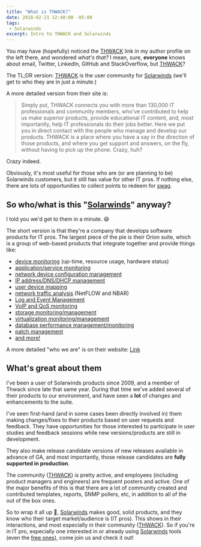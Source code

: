 ```yaml
---
title: "What is THWACK?"
date: 2018-02-21 12:40:00 -05:00
tags:
 - Solarwinds
excerpt: Intro to THWACK and Solarwinds
---
```


You may have (hopefully) noticed the [THWACK][thwack-link] link in my author profile on the left there, and wondered *what's that?*
I mean, sure, **everyone** knows about email, Twitter, LinkedIn, GitHub and StackOverflow, but [THWACK][thwack-link]?

The TL;DR version: [THWACK][thwack-link] is the user community for [Solarwinds][solarwinds-link] (we'll get to who they are in just a minute.)

A more detailed version from their site is:
>Simply put, THWACK connects you with more than 130,000 IT professionals and community members, who've contributed to help us make superior products, provide educational IT content, and, most importantly, help IT professionals do their jobs better.  Here we put you in direct contact with the people who manage and develop our products. THWACK is a place where you have a say in the direction of those products, and where you get support and answers, on the fly, without having to pick up the phone.  Crazy, huh?

Crazy indeed.

Obviously, it's most useful for those who are (or are planning to be) Solarwinds customers, but it still has value for other IT pros. If nothing else, there are lots of opportunities to collect points to redeem for [swag][store-link].

## So who/what is this "[Solarwinds][solarwinds-link]" anyway?

I told you we'd get to them in a minute. :smile:

The short version is that they're a company that develops software products for IT pros. The largest piece of the pie is their Orion suite, which is a group of web-based products that integrate together and provide things like:

* [device monitoring][npm-link] (up-time, resource usage, hardware status)
* [application/service monitoring][sam-link]
* [network device configuration management][ncm-link]
* [IP address/DNS/DHCP management][ipam-link]
* [user device mapping][udt-link]
* [network traffic analysis][nta-link] (NetFLOW and NBAR)
* [Log and Event Management][lem-link]
* [VoIP and QoS monitoring][vqm-link]
* [storage monitoring/management][srm-link]
* [virtualization monitoring/management][vman-link]
* [database performance management/monitoring][dpa-link]
* [patch management][pman-link]
* [and more!](https://www.solarwinds.com/downloads)

A more detailed "who we are" is on their website: [Link][swcompany-link]

## What's great about them

I've been a user of Solarwinds products since 2009, and a member of Thwack since late that same year. During that time we've added several of their products to our environment, and have seen a **lot** of changes and enhancements to the suite.

I've seen first-hand (and in some cases been directly involved in) them making changes/fixes to their products based on user requests and feedback. They have opportunities for those interested to participate in user studies and feedback sessions while new versions/products are still in development.

They also make release candidate versions of new releases available in advance of GA, and most importantly, those release candidates are **fully supported in production**.

The community ([THWACK][thwack-link]) is pretty active, and employees (including product managers and engineers) are frequent posters and active. One of the major benefits of this is that there are a lot of community created and contributed templates, reports, SNMP pollers, etc, in addition to all of the out of the box ones.

So to wrap it all up :gift:, [Solarwinds][solarwinds-link] makes good, solid products, and they know who their target market/audience is (IT pros). This shows in their interactions, and most especially in their community ([THWACK][thwack-link]). So if you're in IT pro, especially one interested in or already using [Solarwinds][solarwinds-link] tools (even the [free ones][freetools-link]), come join us and check it out!

[thwack-link]:https://thwack.solarwinds.com/welcome
[solarwinds-link]:https://www.solarwinds.com
[gs-link]: https://thwack.solarwinds.com/community/solarwinds-community/announcements/blog/2017/10/06/you-dont-know-thwack--the-onboarding-mission
[store-link]:https://thwack.solarwinds.com/store
[swcompany-link]:https://www.solarwinds.com/company/home
[ncm-link]:https://www.solarwinds.com/network-configuration-manager
[ipam-link]:https://www.solarwinds.com/ip-address-manager
[dpa-link]:https://www.solarwinds.com/database-performance-analyzer
[vman-link]:https://www.solarwinds.com/virtualization-manager
[npm-link]:https://www.solarwinds.com/network-performance-monitor
[sam-link]:https://www.solarwinds.com/server-application-monitor
[udt-link]:https://www.solarwinds.com/user-device-tracker
[srm-link]:https://www.solarwinds.com/storage-resource-monitor
[nta-link]:https://www.solarwinds.com/netflow-traffic-analyzer
[vqm-link]:https://www.solarwinds.com/voip-network-quality-manager
[lem-link]:https://www.solarwinds.com/log-event-manager-software
[pman-link]:https://www.solarwinds.com/patch-manager
[freetools-link]: https://www.solarwinds.com/free-tools
